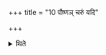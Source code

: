+++
title = "10 पौष्णञ् चरुं यदि"

+++

<details><summary>थिते</summary>

10. If it becomes lame (then he should offer) a rice-pap for Pūṣan. 
</details>
